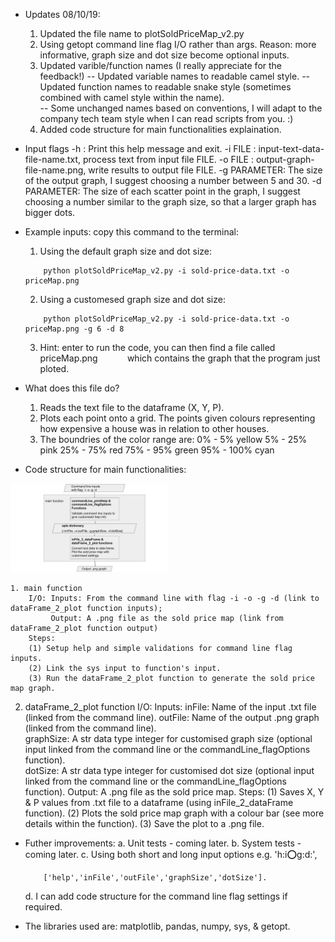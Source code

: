 * Updates 08/10/19:
    1. Updated the file name to plotSoldPriceMap_v2.py
    2. Using getopt command line flag I/O rather than args.
        Reason: more informative, graph size and dot size become optional inputs. 
    3. Updated varible/function names (I really appreciate for the feedback!)
        -- Updated variable names to readable camel style. 
        -- Updated function names to readable snake style (sometimes combined with camel style within the name).   
        -- Some unchanged names based on conventions, I will adapt to the company tech team style when I can read scripts from you. :)
    4. Added code structure for main functionalities explaination.

* Input flags
    -h : Print this help message and exit.
    -i FILE : input-text-data-file-name.txt, process text from input file FILE.
    -o FILE : output-graph-file-name.png, write results to output file FILE.
    -g PARAMETER: The size of the output graph, 
                    I suggest choosing a number between 5 and 30.
    -d PARAMETER: The size of each scatter point in the graph, 
                    I suggest choosing a number similar to the graph size,
                    so that a larger graph has bigger dots.
                    
                    
* Example inputs: copy this command to the terminal: 
    1. Using the default graph size and dot size:           
    ```
        python plotSoldPriceMap_v2.py -i sold-price-data.txt -o priceMap.png    
    ```
    2. Using a customesed graph size and dot size:      
    ```
        python plotSoldPriceMap_v2.py -i sold-price-data.txt -o priceMap.png -g 6 -d 8  
    ```
    3. Hint: enter to run the code, you can then find a file called priceMap.png            
        which contains the graph that the program just ploted. 
        
* What does this file do?
    1. Reads the text file to the dataframe (X, Y, P).
    2. Plots each point onto a grid. 
        The points given colours representing how expensive 
        a house was in relation to other houses. 
    3. The boundries of the color range are: 
        0% - 5%     yellow
        5% - 25%    pink
        25% - 75%   red
        75% - 95%   green
        95% - 100%  cyan
    
    
* Code structure for main functionalities:

<img src='code_structure_spm.pdf' height="50%" width="50%">

    1. main function 
        I/O: Inputs: From the command line with flag -i -o -g -d (link to dataFrame_2_plot function inputs);
             Output: A .png file as the sold price map (link from dataFrame_2_plot function output)
        Steps:
        (1) Setup help and simple validations for command line flag inputs.
        (2) Link the sys input to function's input.
        (3) Run the dataFrame_2_plot function to generate the sold price map graph.
        
   2. dataFrame_2_plot function
        I/O: Inputs: inFile: Name of the input .txt file (linked from the command line).
                     outFile: Name of the output .png graph (linked from the command line).                       
                     graphSize: A str data type integer for customised graph size (optional input linked from the command line or the commandLine_flagOptions function).  
                     dotSize: A str data type integer for customised dot size (optional input linked from the command line or the commandLine_flagOptions function).
             Output: A .png file as the sold price map.
        Steps:
            (1) Saves X, Y & P values from .txt file to a dataframe (using inFile_2_dataFrame function).
            (2) Plots the sold price map graph with a colour bar (see more details within the function).
            (3) Save the plot to a .png file.
            

* Futher improvements:
    a. Unit tests - coming later.
    b. System tests - coming later.
    c. Using both short and long input options e.g. 'h:i:o:g:d:',
    ```
        ['help','inFile','outFile','graphSize','dotSize'].
    ```
    d. I can add code structure for the command line flag settings if required.

* The libraries used are: matplotlib, pandas, numpy, sys, & getopt.
